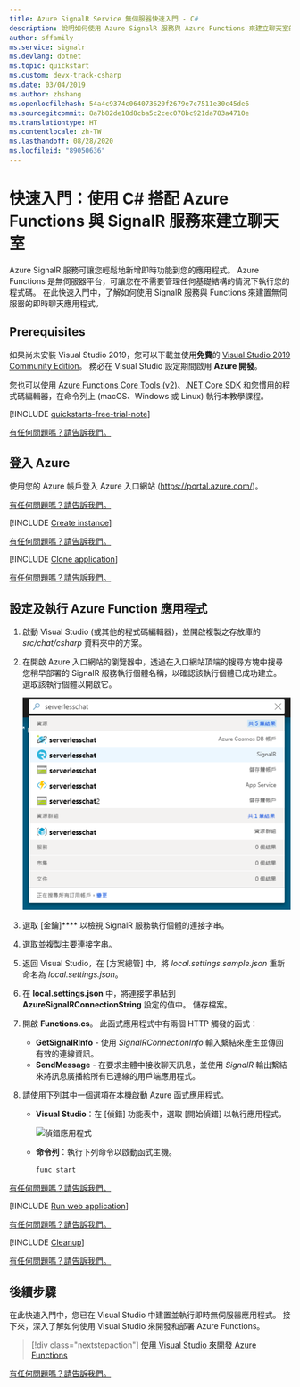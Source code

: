 ```yaml
---
title: Azure SignalR Service 無伺服器快速入門 - C#
description: 說明如何使用 Azure SignalR 服務與 Azure Functions 來建立聊天室的快速入門。
author: sffamily
ms.service: signalr
ms.devlang: dotnet
ms.topic: quickstart
ms.custom: devx-track-csharp
ms.date: 03/04/2019
ms.author: zhshang
ms.openlocfilehash: 54a4c9374c064073620f2679e7c7511e30c45de6
ms.sourcegitcommit: 8a7b82de18d8cba5c2cec078bc921da783a4710e
ms.translationtype: HT
ms.contentlocale: zh-TW
ms.lasthandoff: 08/28/2020
ms.locfileid: "89050636"
---
```

# <a name="quickstart-create-a-chat-room-with-azure-functions-and-signalr-service-using-c"></a>快速入門：使用 C\# 搭配 Azure Functions 與 SignalR 服務來建立聊天室

Azure SignalR 服務可讓您輕鬆地新增即時功能到您的應用程式。 Azure Functions 是無伺服器平台，可讓您在不需要管理任何基礎結構的情況下執行您的程式碼。 在此快速入門中，了解如何使用 SignalR 服務與 Functions 來建置無伺服器的即時聊天應用程式。

## <a name="prerequisites"></a>Prerequisites

如果尚未安裝 Visual Studio 2019，您可以下載並使用**免費**的 [Visual Studio 2019 Community Edition](https://www.visualstudio.com/downloads/)。 務必在 Visual Studio 設定期間啟用 **Azure 開發**。

您也可以使用 [Azure Functions Core Tools (v2)](https://github.com/Azure/azure-functions-core-tools#installing)、[.NET Core SDK](https://dotnet.microsoft.com/download) 和您慣用的程式碼編輯器，在命令列上 (macOS、Windows 或 Linux) 執行本教學課程。

[!INCLUDE [quickstarts-free-trial-note](../../includes/quickstarts-free-trial-note.md)]

[有任何問題嗎？請告訴我們。](https://aka.ms/asrs/qscsharp)

## <a name="log-in-to-azure"></a>登入 Azure

使用您的 Azure 帳戶登入 Azure 入口網站 (<https://portal.azure.com/>)。

[有任何問題嗎？請告訴我們。](https://aka.ms/asrs/qscsharp)

[!INCLUDE [Create instance](includes/signalr-quickstart-create-instance.md)]

[有任何問題嗎？請告訴我們。](https://aka.ms/asrs/qscsharp)

[!INCLUDE [Clone application](includes/signalr-quickstart-clone-application.md)]

[有任何問題嗎？請告訴我們。](https://aka.ms/asrs/qscsharp)

## <a name="configure-and-run-the-azure-function-app"></a>設定及執行 Azure Function 應用程式

1. 啟動 Visual Studio (或其他的程式碼編輯器)，並開啟複製之存放庫的 *src/chat/csharp* 資料夾中的方案。

1. 在開啟 Azure 入口網站的瀏覽器中，透過在入口網站頂端的搜尋方塊中搜尋您稍早部署的 SignalR 服務執行個體名稱，以確認該執行個體已成功建立。 選取該執行個體以開啟它。

    ![搜尋 SignalR 服務執行個體](media/signalr-quickstart-azure-functions-csharp/signalr-quickstart-search-instance.png)

1. 選取 [金鑰]**** 以檢視 SignalR 服務執行個體的連接字串。

1. 選取並複製主要連接字串。

1. 返回 Visual Studio，在 [方案總管] 中，將 *local.settings.sample.json* 重新命名為 *local.settings.json*。

1. 在 **local.settings.json** 中，將連接字串貼到 **AzureSignalRConnectionString** 設定的值中。 儲存檔案。

1. 開啟 **Functions.cs**。 此函式應用程式中有兩個 HTTP 觸發的函式：

    - **GetSignalRInfo** - 使用 *SignalRConnectionInfo* 輸入繫結來產生並傳回有效的連線資訊。
    - **SendMessage** - 在要求主體中接收聊天訊息，並使用 *SignalR* 輸出繫結來將訊息廣播給所有已連線的用戶端應用程式。

1. 請使用下列其中一個選項在本機啟動 Azure 函式應用程式。

    - **Visual Studio**：在 [偵錯] 功能表中，選取 [開始偵錯] 以執行應用程式。

        ![偵錯應用程式](media/signalr-quickstart-azure-functions-csharp/signalr-quickstart-debug-vs.png)

    - **命令列**：執行下列命令以啟動函式主機。

        ```bash
        func start
        ```
[有任何問題嗎？請告訴我們。](https://aka.ms/asrs/qscsharp)

[!INCLUDE [Run web application](includes/signalr-quickstart-run-web-application.md)]

[有任何問題嗎？請告訴我們。](https://aka.ms/asrs/qscsharp)

[!INCLUDE [Cleanup](includes/signalr-quickstart-cleanup.md)]

[有任何問題嗎？請告訴我們。](https://aka.ms/asrs/qscsharp)

## <a name="next-steps"></a>後續步驟

在此快速入門中，您已在 Visual Studio 中建置並執行即時無伺服器應用程式。 接下來，深入了解如何使用 Visual Studio 來開發和部署 Azure Functions。

> [!div class="nextstepaction"]
> [使用 Visual Studio 來開發 Azure Functions](../azure-functions/functions-develop-vs.md)

[有任何問題嗎？請告訴我們。](https://aka.ms/asrs/qscsharp)
